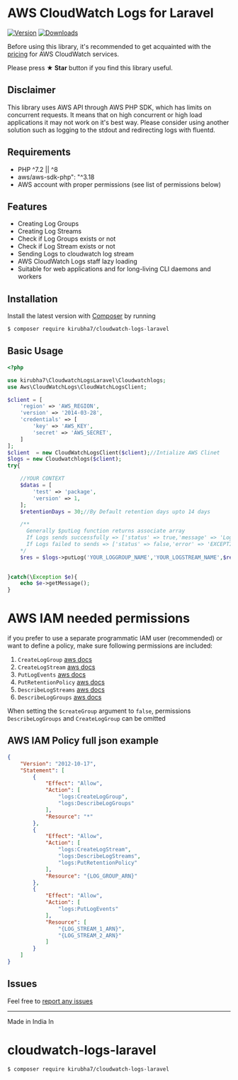 # AWS CloudWatch Logs for Laravel

[![Version](https://img.shields.io/packagist/v/kirubha7/cloudwatch-logs-laravel.svg)](https://packagist.org/packages/kirubha7/cloudwatch-logs-laravel)
[![Downloads](https://img.shields.io/packagist/dt/kirubha7/cloudwatch-logs-laravel.svg)](https://packagist.org/packages/kirubha7/cloudwatch-logs-laravel/stats)

Before using this library, it's recommended to get acquainted with the [pricing](https://aws.amazon.com/en/cloudwatch/pricing/) for AWS CloudWatch services.

Please press **&#9733; Star** button if you find this library useful.

## Disclaimer
This library uses AWS API through AWS PHP SDK, which has limits on concurrent requests. It means that on high concurrent or high load applications it may not work on it's best way. Please consider using another solution such as logging to the stdout and redirecting logs with fluentd.

## Requirements
* PHP ^7.2 || ^8
* aws/aws-sdk-php": "^3.18
* AWS account with proper permissions (see list of permissions below)

## Features
* Creating Log Groups
* Creating Log Streams
* Check if Log Groups exists or not
* Check if Log Stream exists or not
* Sending Logs to cloudwatch log stream
* AWS CloudWatch Logs staff lazy loading
* Suitable for web applications and for long-living CLI daemons and workers

## Installation
Install the latest version with [Composer](https://getcomposer.org/) by running


```bash
$ composer require kirubha7/cloudwatch-logs-laravel
```

## Basic Usage
```php
<?php

use kirubha7\CloudwatchLogsLaravel\Cloudwatchlogs;
use Aws\CloudWatchLogs\CloudWatchLogsClient;

$client = [
    'region' => 'AWS_REGION',
    'version' => '2014-03-28',
    'credentials' => [
        'key' => 'AWS_KEY',
        'secret' => 'AWS_SECRET',
    ]
];
$client  = new CloudWatchLogsClient($client);//Intialize AWS Clinet
$logs = new Cloudwatchlogs($client);
try{

	//YOUR CONTEXT 
    $datas = [
        'test' => 'package',
        'version' => 1,
    ];
    $retentionDays = 30;//By Default retention days upto 14 days

    /**
      Generally $putLog function returns associate array
      If Logs sends successfully => ['status' => true,'message' => 'Log sended successfully']
      If Logs failed to sends => ['status' => false,'error' => 'EXCEPTION_MESSAGE']
    */
    $res = $logs->putLog('YOUR_LOGGROUP_NAME','YOUR_LOGSTREAM_NAME',$retentionDays,$datas);

    
}catch(\Exception $e){
    echo $e->getMessage();
}
```

# AWS IAM needed permissions
if you prefer to use a separate programmatic IAM user (recommended) or want to define a policy, make sure following permissions are included:
1. `CreateLogGroup` [aws docs](https://docs.aws.amazon.com/AmazonCloudWatchLogs/latest/APIReference/API_CreateLogGroup.html)
1. `CreateLogStream` [aws docs](https://docs.aws.amazon.com/AmazonCloudWatchLogs/latest/APIReference/API_CreateLogStream.html)
1. `PutLogEvents` [aws docs](https://docs.aws.amazon.com/AmazonCloudWatchLogs/latest/APIReference/API_PutLogEvents.html)
1. `PutRetentionPolicy` [aws docs](https://docs.aws.amazon.com/AmazonCloudWatchLogs/latest/APIReference/API_PutRetentionPolicy.html)
1. `DescribeLogStreams` [aws docs](https://docs.aws.amazon.com/AmazonCloudWatchLogs/latest/APIReference/API_DescribeLogStreams.html)
1. `DescribeLogGroups` [aws docs](https://docs.aws.amazon.com/AmazonCloudWatchLogs/latest/APIReference/API_DescribeLogGroups.html)

When setting the `$createGroup` argument to `false`, permissions `DescribeLogGroups` and `CreateLogGroup` can be omitted

## AWS IAM Policy full json example
```json
{
    "Version": "2012-10-17",
    "Statement": [
        {
            "Effect": "Allow",
            "Action": [
                "logs:CreateLogGroup",
                "logs:DescribeLogGroups"
            ],
            "Resource": "*"
        },
        {
            "Effect": "Allow",
            "Action": [
                "logs:CreateLogStream",
                "logs:DescribeLogStreams",
                "logs:PutRetentionPolicy"
            ],
            "Resource": "{LOG_GROUP_ARN}"
        },
        {
            "Effect": "Allow",
            "Action": [
                "logs:PutLogEvents"
            ],
            "Resource": [
                "{LOG_STREAM_1_ARN}",
                "{LOG_STREAM_2_ARN}"
            ]
        }
    ]
}
```

## Issues
Feel free to [report any issues](https://github.com/kirubha7/cloudwatch-logs-laravel/issues/new)


___

Made in India In
# cloudwatch-logs-laravel

```bash
$ composer require kirubha7/cloudwatch-logs-laravel
```
